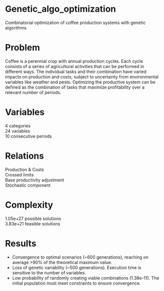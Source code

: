 # Genetic_algo_optimization
Combinatorial optimization of coffee production systems with genetic algorithms

# Problem
Coffee is a perennial crop with annual production cycles. Each cycle consists of a series of agricultural activities that can be performed in different ways. The individual tasks and their combination have varied impacts on production and costs, subject to uncertainty from environmental variables like weather and pests. Optimizing the productive system can be defined as the combination of tasks that maximize profitability over a relevant number of periods.

# Variables
4 categories  
24 variables  
10 consecutive periods

# Relations
Production & Costs  
Crossed limits  
Base productivity adjustment  
Stochastic component  

# Complexity
1.05e+27 possible solutions  
3.83e+21 feasible solutions

# Results
* Convergence to optimal scenarios (~600 generations), reaching on average >90% of the theoretical maximum value.
* Loss of genetic variability (~500 generations). Execution time is sensitive to the number of variables.
* Low probability of randomly creating viable combinations (1.38e-11). The initial population must meet constraints to ensure convergence.

